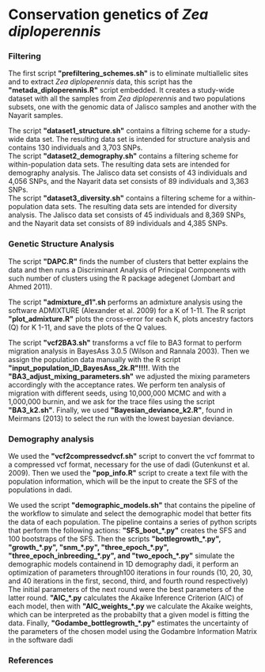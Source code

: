 # Conservation genetics of <em>Zea diploperennis</em>

### Filtering
The first script <strong>"prefiltering_schemes.sh"</strong> is to eliminate multiallelic sites and to extract <em>Zea diploperennis</em> data, this script has the <strong>"metada_diploperennis.R"</strong> script embedded. It creates a study-wide dataset with all the samples from <em>Zea diploperennis</em> and two populations subsets, one with the genomic data of Jalisco samples and another with the Nayarit samples.

<p>The script <strong>"dataset1_structure.sh"</strong> contains a filtring scheme for a study-wide data set. The resulting data set is intended for structure analysis and contains 130 individuals and 3,703 SNPs.<br>
The script <strong>"dataset2_demography.sh"</strong> contains a filtering scheme for within-population data sets. The resulting data sets are intended for demography analysis. The Jalisco data set consists of 43 individuals and 4,056 SNPs, and the Nayarit data set consists of 89 individuals and 3,363 SNPs.<br>
The script <strong>"dataset3_diversity.sh"</strong> contains a filtering scheme for a within-population data sets. The resulting data sets are intended for diversity analysis. The Jalisco data set consists of 45 individuals and 8,369 SNPs, and the Nayarit data set consists of 89 individuals and 4,385 SNPs.</p>

### Genetic Structure Analysis
<p>The script <strong>"DAPC.R"</strong> finds the number of clusters that better explains the data and then runs a Discriminant Analysis of Principal Components with such number of clusters using the R package adegenet (Jombart and Ahmed 2011).</p>

<p>The script <strong>"admixture_d1".sh</strong> performs an admixture analysis using the software ADMIXTURE (Alexander et al. 2009) for a K of 1-11. The R script <strong>"plot_admixture.R"</strong> plots the cross-error for each K, plots ancestry factors (Q) for K 1-11, and save the plots of the Q values.</p>

<p>The script <strong>"vcf2BA3.sh"</strong> transforms a vcf file to BA3 format to perform migration analysis in BayesAss 3.0.5 (Wilson and Rannala 2003). Then we assign the population data manually with the R script <strong>"input_population_ID_BayesAss_2k.R"!!!!</strong>. With the <strong>"BA3_adjust_mixing_parameters.sh"</strong> we adjusted the mixing parameters accordingly with the acceptance rates. We perform ten analysis of migration with different seeds, using 10,000,000 MCMC and with a 1,000,000 burnin, and we ask for the trace files using the script <strong>"BA3_k2.sh"</strong>. Finally, we used <strong>"Bayesian_deviance_k2.R"</strong>, found in Meirmans (2013) to select the run with the lowest bayesian deviance.</p>

### Demography analysis
<p>We used the <strong>"vcf2compressedvcf.sh"</strong> script to convert the vcf fomrmat to a compressed vcf format, necessary for the use of dadi (Gutenkunst et al. 2009). Then we used the <strong>"pop_info.R"</strong> script to create a text file with the population information, which will be the input to create the SFS of the populations in dadi.</p>
<p>We used the script <strong>"demographic_models.sh"</strong> that contains the pipeline of the workflow to simulate and select the demographic model that better fits the data of each population. The pipeline contains a series of python scripts that perform the following actions: <strong>"SFS_boot_*.py"</strong> creates the SFS and 100 bootstraps of the SFS. Then the scripts <strong>"bottlegrowth_*.py", "growth_*.py", "snm_*.py", "three_epoch_*.py", "three_epoch_inbreeding_*.py", and "two_epoch_*.py"</strong> simulate the demographic models containend in 1D demography dadi, it perform an optimization of parameters through100 iterations in four rounds (10, 20, 30, and 40 iterations in the first, second, third, and fourth round respectively) The initial parameters of the next round were the best parameters of the latter round. <strong>"AIC_*.py</strong> calculates the Akaike Inference Criterion (AIC) of each model, then with <strong>"AIC_weights_*.py</strong> we calculate the Akaike weights, which can be interpreted as the probabilty that a given model is fitting the data. Finally, <strong>"Godambe_bottlegrowth_*.py"</strong> estimates the uncertainty of the parameters of the chosen model using the Godambre Information Matrix in the software dadi</p>

### References
